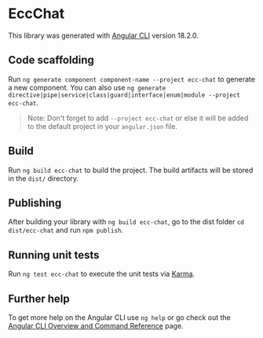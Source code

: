 # EccChat

This library was generated with [Angular CLI](https://github.com/angular/angular-cli) version 18.2.0.

## Code scaffolding

Run `ng generate component component-name --project ecc-chat` to generate a new component. You can also use `ng generate directive|pipe|service|class|guard|interface|enum|module --project ecc-chat`.
> Note: Don't forget to add `--project ecc-chat` or else it will be added to the default project in your `angular.json` file. 

## Build

Run `ng build ecc-chat` to build the project. The build artifacts will be stored in the `dist/` directory.

## Publishing

After building your library with `ng build ecc-chat`, go to the dist folder `cd dist/ecc-chat` and run `npm publish`.

## Running unit tests

Run `ng test ecc-chat` to execute the unit tests via [Karma](https://karma-runner.github.io).

## Further help

To get more help on the Angular CLI use `ng help` or go check out the [Angular CLI Overview and Command Reference](https://angular.dev/tools/cli) page.
